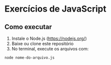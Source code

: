 # Exercícios de JavaScript

## Como executar

1. Instale o Node.js (https://nodejs.org/)
2. Baixe ou clone este repositório
3. No terminal, execute os arquivos com:

```bash
node nome-do-arquivo.js